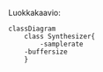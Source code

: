 Luokkakaavio:
```mermaid
classDiagram
    class Synthesizer{
        -samplerate
	-buffersize
    }
```
